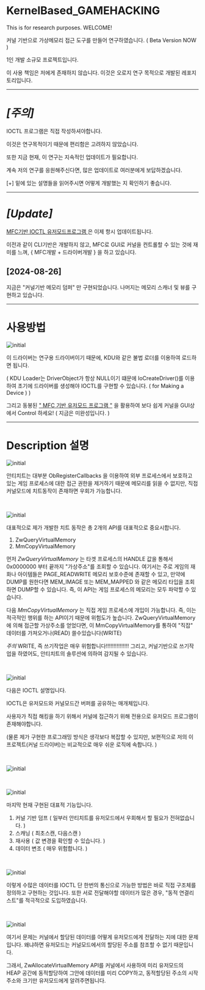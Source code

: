 # KernelBased_GAMEHACKING

This is for research purposes. WELCOME! 


커널 기반으로 가상메모리 접근 도구를 만들어 연구하였습니다. ( Beta Version NOW ) 

1인 개발 소규모 프로젝트입니다.

이 사용 책임은 저에게 존재하지 않습니다. 
이것은 오로지 연구 목적으로 개발된 레포지토리입니다. 

---

# *[주의]*

IOCTL 프로그램은 직접 작성하셔야합니다. 

이것은 연구목적이기 때문에 편리함은 고려하지 않았습니다.

또한 지금 현재, 이 연구는 지속적인 업데이트가 필요합니다.

계속 저의 연구를 응원해주신다면, 많은 업데이트로 여러분에게 보답하겠습니다.

[+] 밑에 있는 설명들을 읽어주시면 어떻게 개발했는 지 확인하기 좋습니다.

---

# *[Update]*

[MFC기반 IOCTL 유저모드프로그램 ](https://github.com/lastime1650/KernelBased_GAMEHACKING/tree/main/IOCTL_USERMODE/_NEW_MFC_)은 이제 항시 업데이트됩니다.

이전과 같이 CLI기반은 개발하지 않고, MFC로 GUI로 커널을 컨트롤할 수 있는 것에 재미를 느껴, { MFC개발 + 드라이버개발 } 을 하고 있습니다.

## [2024-08-26]

지금은 "커널기반 메모리 덤퍼" 만 구현되었습니다. 나머지는 메모리 스캐너 및 뷰를 구현하고 있습니다.



---


# 사용방법 

![initial](https://github.com/lastime1650/KernelBased_GAMEHACKING/blob/main/Images/image.png)

이 드라이버는 연구용 드라이버이기 때문에, KDU와 같은 불법 로더를 이용하여 로드하면 됩니다.

( KDU Loader는 DriverObject가 항상 NULL이기 떄문에 IoCreateDriver()를 이용하여 초기에 드라이버를 생성해야 IOCTL를 구현할 수 있습니다. ( for Making a Device )  )

그리고 동봉된 [" MFC 기반 유저모드 프로그램 "](https://github.com/lastime1650/KernelBased_GAMEHACKING/tree/main/IOCTL_USERMODE/_NEW_MFC_) 을 활용하여 보다 쉽게 커널을 GUI상에서 Control 하세요! ( 지금은 미완성입니다. ) 

---


# Description 설명 

![initial](https://github.com/lastime1650/KernelBased_GAMEHACKING/blob/main/Images/1.PNG)

안티치트는 대부분 ObRegisterCallbacks 을 이용하여 외부 프로세스에서 보호하고 있는 게임 프로세스에 대한 접근 권한을 제거하기 때문에
메모리를 읽을 수 없지만, 직접 커널모드에 치트동작이 존재하면 우회가 가능합니다.

<br>

![initial](https://github.com/lastime1650/KernelBased_GAMEHACKING/blob/main/Images/KERNEL_BASED_GAME_CHEAT.png)

대표적으로 제가 개발한 치트 동작은 총 2개의 API를 대표적으로 중요시합니다.

1. ZwQueryVirtualMemory
2. MmCopyVirtualMemory

먼저 *ZwQueryVirtualMemory* 는 타겟 프로세스의 HANDLE 값을 통해서 0x0000000 부터 끝까지 "가상주소"를 조회할 수 있습니다.
여기서는 주로 게임의 재화나 아이템들은 PAGE_READWRITE 메모리 보호수준에 존재할 수 있고, 만약에 DUMP를 원한다면 MEM_IMAGE 또는 MEM_MAPPED 와 같은 메모리 타입을 조회하면 DUMP할 수 있습니다.
즉, 이 API는 게임 프로세스의 메모리는 모두 파악할 수 있습니다. 

다음 *MmCopyVirtualMemory* 는 직접 게임 프로세스에 개입이 가능합니다. 즉, 이는 적극적인 행위를 하는 API이기 때문에 위험도가 높습니다.
ZwQueryVirtualMemory에 의해 접근할 가상주소를 얻었다면, 이 MmCopyVirtualMemory를 통하여 "직잡" 데이터를 가져오거나(READ) 쓸수있습니다(WRITE)

*주의* WRITE, 즉 쓰기작업은 매우 위험합니다!!!!!!!!!!!!!!! 그리고, 커널기반으로 쓰기작업을 하였어도, 안티치트의 솔루션에 의하여 감지될 수 있습니다. 

<br>


![initial](https://github.com/lastime1650/KernelBased_GAMEHACKING/blob/main/Images/3.PNG)

다음은 IOCTL 설명입니다.

IOCTL은 유저모드와 커널모드간 버퍼를 공유하는 매개체입니다. 

사용자가 직접 해킹을 하기 위해서 커널에 접근하기 위해 전용으로 유저모드 프로그램이 존재해야합니다. 

(물론 제가 구현한 프로그래밍 방식은 생각보다 복잡할 수 있지만, 보편적으로 저의 이 프로젝트(커널 드라이버)는 비교적으로 매우 쉬운 로직에 속합니다. ) 

<br>


![initial](https://github.com/lastime1650/KernelBased_GAMEHACKING/blob/main/Images/4.PNG)



<br>


![initial](https://github.com/lastime1650/KernelBased_GAMEHACKING/blob/main/Images/5.PNG)

마지막 현재 구현된 대표적 기능입니다.

1. 커널 기반 덤프 ( 일부러 안티치트를 유저모드에서 우회해서 할 필요가 전혀없습니다. )
2. 스캐닝 ( 최초스캔, 다음스캔 )
3. 재사용 ( 값 변경을 확인할 수 있습니다. )
4. 데이터 변조 ( 매우 위험합니다. ) 

<br>

![initial](https://github.com/lastime1650/KernelBased_GAMEHACKING/blob/main/Images/6.PNG)

이렇게 수많은 데이터를 IOCTL 단 한번의 통신으로 가능한 방법은 바로 직접 구조체를 정의하고 구현하는 것입니다. 
또한 서로 전달해야할 데이터가 많은 경우, "동적 연결리스트"를 적극적으로 도입하였습니다. 

<br>

![initial](https://github.com/lastime1650/KernelBased_GAMEHACKING/blob/main/Images/7.PNG)

여기서 문제는 커널에서 할당된 데이터를 어떻게 유저모드에게 전달하는 지에 대한 문제입니다.
왜냐하면 유저모드는 커널모드에서의 할당된 주소를 참조할 수 없기 때문입니다.

그래서, ZwAllocateVirtualMemory API를 커널에서 사용하여 미리 유저모드의 HEAP 공간에 동적할당하여 그안에 데이터를 미리 COPY하고,
동적할당된 주소의 시작주소와 크기만 유저모드에게 알려주면됩니다.
